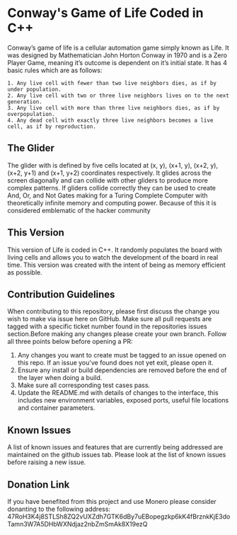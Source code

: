 # Conway's Game of Life Coded in C++
Conway’s game of life is a cellular automation game simply known as Life. It was designed by Mathematician John Horton Conway in 1970 and is a Zero Player Game, meaning it’s outcome is dependent on it’s initial state. It has 4 basic rules which are as follows:

    1. Any live cell with fewer than two live neighbors dies, as if by under population.
    2. Any live cell with two or three live neighbors lives on to the next generation.
    3. Any live cell with more than three live neighbors dies, as if by overpopulation.
    4. Any dead cell with exactly three live neighbors becomes a live cell, as if by reproduction.
    
## The Glider
The glider with is defined by five cells located at (x, y), (x+1, y), (x+2, y), (x+2, y+1) and (x+1, y+2) coordinates respectively. It glides across the screen diagonally and can collide with other gliders to produce more complex patterns. If gliders collide correctly they can be used to create And, Or, and Not Gates making for a Turing Complete Computer with theoretically infinite memory and computing power. Because of this it is considered emblematic of the hacker community

## This Version
This version of Life is coded in C++. It randomly populates the board with living cells and allows you to watch the development of the board in real time. This version was created with the intent of being as memory efficient as possible. 

## Contribution Guidelines
When contributing to this repository, please first discuss the change you wish to make via issue here on GitHub. Make sure all pull requests are tagged with a specific ticket number found in the repositories issues section.Before making any changes please create your own branch. Follow all three points below before opening a PR:
1. Any changes you want to create must be tagged to an issue opened on this repo. If an issue you've found does not yet exit, please open it.
2. Ensure any install or build dependencies are removed before the end of the layer when doing a build.
3. Make sure all corresponding test cases pass.
4. Update the README.md with details of changes to the interface, this includes new environment variables, exposed ports, useful file locations and container parameters.

## Known Issues
A list of known issues and features that are currently being addressed are maintained on the github issues tab. Please look at the list of known issues before raising a new issue.

## Donation Link
If you have benefited from this project and use Monero please consider donanting to the following address:
47RoH3K4j8STLSh8ZQ2vUXZdh7GTK6dBy7uEBopegzkp6kK4fBrznkKjE3doTamn3W7A5DHbWXNdjaz2nbZmSmAk8X19ezQ
